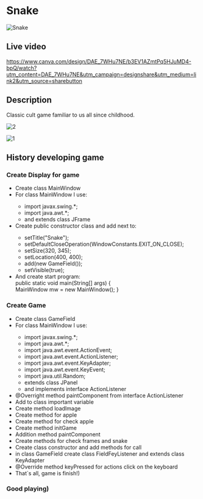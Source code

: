 # Snake
![Snake](https://user-images.githubusercontent.com/105055910/167138458-14767cc2-2dd4-4d56-af59-7ab49a6d24fd.png)

## Live video
https://www.canva.com/design/DAE_7WHu7NE/b3EV1AZmtPq5HJuMD4-bpQ/watch?utm_content=DAE_7WHu7NE&utm_campaign=designshare&utm_medium=link2&utm_source=sharebutton

## Description

<p>Classic cult game familiar to us all since childhood. </p>

![2](https://user-images.githubusercontent.com/105055910/167157666-c7527d6d-95da-4829-9783-4a0f11e9187d.png)

![1](https://user-images.githubusercontent.com/105055910/167157695-f62f349c-2123-432e-9061-32c3c61ceff1.png)


## History developing game

<h3>Create Display for game</h3>

<ul>
    <li> Create class MainWindow </li>
    <li> For class MainWindow I use: </li>
        <ul>
            <li>import javax.swing.*;</li>
            <li>import java.awt.*;</li>
            <li>and extends class JFrame</li>
        </ul>
    <li> Create public constructor class and add next to: </li>
        <ul>
            <li>setTitle("Snake");</li>
            <li>setDefaultCloseOperation(WindowConstants.EXIT_ON_CLOSE);</li>
            <li>setSize(320, 345);</li>
            <li>setLocation(400, 400);</li>
            <li>add(new GameField());</li>
            <li>setVisible(true);</li>
        </ul>
    <li>And create start program: </br> public static void main(String[] args) {</br>
        MainWindow mw = new MainWindow();
    }</li>
</ul>

<h3>Create Game</h3>

<ul>
    <li> Create class GameField </li>
    <li> For class MainWindow I use: </li>
        <ul>
            <li>import javax.swing.*;</li>
            <li>import java.awt.*;</li>
            <li>import java.awt.event.ActionEvent;</li>
            <li>import java.awt.event.ActionListener;</li>
            <li>import java.awt.event.KeyAdapter;</li>
            <li>import java.awt.event.KeyEvent;</li>
            <li>import java.util.Random;</li>
            <li>extends class JPanel</li>
            <li>and implements interface ActionListener</li>
        </ul>
    <li>@Overright method paintComponent from interface ActionListener </li>
    <li> Add to class important variable</li>
    <li>Create method loadImage</li>
    <li>Create method for apple</li>
    <li>Create method for check apple</li>
    <li>Create method initGame</li>
    <li>Addition method paintComponent</li>
    <li>Create methods for check frames and snake</li>
    <li>Create class constructor and add methods for call</li>
    <li>in class GameField create class FieldFeyListener and extends class KeyAdapter</li>
    <li>@Override method keyPressed for actions click on the keyboard</li>
    <li>That`s all, game is finish!)</li>
</ul>

### Good playing)
